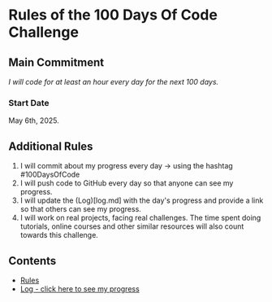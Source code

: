 # Rules of the 100 Days Of Code Challenge

## Main Commitment
*I will code for at least an hour every day for the next 100 days.*

### Start Date
May 6th, 2025.

## Additional Rules
1. I will commit about my progress every day -> using the hashtag #100DaysOfCode
2. I will push code to GitHub every day so that anyone can see my progress.
3. I will update the (Log)[log.md] with the day's progress and provide a link so that others can see my progress.
4. I will work on real projects, facing real challenges. The time spent doing tutorials, online courses and other similar resources will also count towards this challenge.

## Contents
* [Rules](rules.md)
* [Log - click here to see my progress](log.md)
